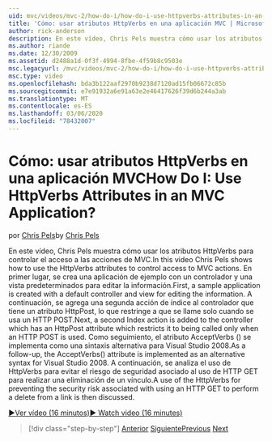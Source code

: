 ```yaml
---
uid: mvc/videos/mvc-2/how-do-i/how-do-i-use-httpverbs-attributes-in-an-mvc-application
title: 'Cómo: usar atributos HttpVerbs en una aplicación MVC | Microsoft Docs'
author: rick-anderson
description: En este vídeo, Chris Pels muestra cómo usar los atributos HttpVerbs para controlar el acceso a las acciones de MVC. En primer lugar, se crea una aplicación de ejemplo con un co...
ms.author: riande
ms.date: 12/30/2009
ms.assetid: d2488a1d-0f3f-4994-8fbe-4f59b8c9503e
msc.legacyurl: /mvc/videos/mvc-2/how-do-i/how-do-i-use-httpverbs-attributes-in-an-mvc-application
msc.type: video
ms.openlocfilehash: bda3b122aaf2970b9238d7120ad15fb06672c85b
ms.sourcegitcommit: e7e91932a6e91a63e2e46417626f39d6b244a3ab
ms.translationtype: MT
ms.contentlocale: es-ES
ms.lasthandoff: 03/06/2020
ms.locfileid: "78432007"
---
```

# <a name="how-do-i-use-httpverbs-attributes-in-an-mvc-application"></a><span data-ttu-id="63ea5-105">Cómo: usar atributos HttpVerbs en una aplicación MVC</span><span class="sxs-lookup"><span data-stu-id="63ea5-105">How Do I: Use HttpVerbs Attributes in an MVC Application?</span></span>

<span data-ttu-id="63ea5-106">por [Chris Pels](https://twitter.com/chrispels)</span><span class="sxs-lookup"><span data-stu-id="63ea5-106">by [Chris Pels](https://twitter.com/chrispels)</span></span>

<span data-ttu-id="63ea5-107">En este vídeo, Chris Pels muestra cómo usar los atributos HttpVerbs para controlar el acceso a las acciones de MVC.</span><span class="sxs-lookup"><span data-stu-id="63ea5-107">In this video Chris Pels shows how to use the HttpVerbs attributes to control access to MVC actions.</span></span> <span data-ttu-id="63ea5-108">En primer lugar, se crea una aplicación de ejemplo con un controlador y una vista predeterminados para editar la información.</span><span class="sxs-lookup"><span data-stu-id="63ea5-108">First, a sample application is created with a default controller and view for editing the information.</span></span> <span data-ttu-id="63ea5-109">A continuación, se agrega una segunda acción de índice al controlador que tiene un atributo HttpPost, lo que restringe a que se llame solo cuando se usa un HTTP POST.</span><span class="sxs-lookup"><span data-stu-id="63ea5-109">Next, a second Index action is added to the controller which has an HttpPost attribute which restricts it to being called only when an HTTP POST is used.</span></span> <span data-ttu-id="63ea5-110">Como seguimiento, el atributo AcceptVerbs () se implementa como una sintaxis alternativa para Visual Studio 2008.</span><span class="sxs-lookup"><span data-stu-id="63ea5-110">As a follow-up, the AcceptVerbs() attribute is implemented as an alternative syntax for Visual Studio 2008.</span></span> <span data-ttu-id="63ea5-111">A continuación, se analiza el uso de HttpVerbs para evitar el riesgo de seguridad asociado al uso de HTTP GET para realizar una eliminación de un vínculo.</span><span class="sxs-lookup"><span data-stu-id="63ea5-111">A use of the HttpVerbs for preventing the security risk associated with using an HTTP GET to perform a delete from a link is then discussed.</span></span>

[<span data-ttu-id="63ea5-112">&#9654;Ver vídeo (16 minutos)</span><span class="sxs-lookup"><span data-stu-id="63ea5-112">&#9654; Watch video (16 minutes)</span></span>](https://channel9.msdn.com/Blogs/ASP-NET-Site-Videos/how-do-i-use-httpverbs-attributes-in-an-mvc-application)

> [!div class="step-by-step"]
> <span data-ttu-id="63ea5-113">[Anterior](how-do-i-work-with-model-binders-in-an-mvc-application.md)
> [Siguiente](mvc2-html-encoding.md)</span><span class="sxs-lookup"><span data-stu-id="63ea5-113">[Previous](how-do-i-work-with-model-binders-in-an-mvc-application.md)
[Next](mvc2-html-encoding.md)</span></span>
